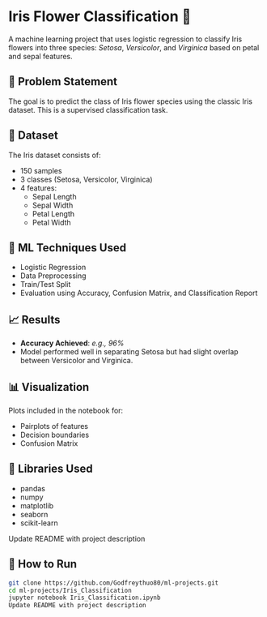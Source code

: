 # Iris Flower Classification 🌸

A machine learning project that uses logistic regression to classify Iris flowers into three species: *Setosa*, *Versicolor*, and *Virginica* based on petal and sepal features.

## 📌 Problem Statement
The goal is to predict the class of Iris flower species using the classic Iris dataset. This is a supervised classification task.

## 📂 Dataset
The Iris dataset consists of:
- 150 samples
- 3 classes (Setosa, Versicolor, Virginica)
- 4 features: 
  - Sepal Length
  - Sepal Width
  - Petal Length
  - Petal Width

## 🧠 ML Techniques Used
- Logistic Regression
- Data Preprocessing
- Train/Test Split
- Evaluation using Accuracy, Confusion Matrix, and Classification Report

## 📈 Results
- **Accuracy Achieved**: _e.g., 96%_
- Model performed well in separating Setosa but had slight overlap between Versicolor and Virginica.

## 📊 Visualization
Plots included in the notebook for:
- Pairplots of features
- Decision boundaries
- Confusion Matrix

## 🧰 Libraries Used
- pandas
- numpy
- matplotlib
- seaborn
- scikit-learn

Update README with project description
## 🚀 How to Run
```bash
git clone https://github.com/Godfreythuo80/ml-projects.git
cd ml-projects/Iris_Classification
jupyter notebook Iris_Classification.ipynb
Update README with project description
